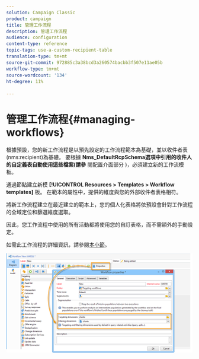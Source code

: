 ```yaml
---
solution: Campaign Classic
product: campaign
title: 管理工作流程
description: 管理工作流程
audience: configuration
content-type: reference
topic-tags: use-a-custom-recipient-table
translation-type: tm+mt
source-git-commit: 972885c3a38bcd3a260574bacbb3f507e11ae05b
workflow-type: tm+mt
source-wordcount: '134'
ht-degree: 11%

---
```



# 管理工作流程{#managing-workflows}

根據預設，您的新工作流程是以預先設定的工作流程範本為基礎，並以收件者表(nms:recipient)為基礎。 要根據 **Nms_DefaultRcpSchema選項中引用的收件人的自定義表自動使用這些檔案(請參** 閱配置介面部分 [](../../configuration/using/configuring-the-interface.md) )，必須建立新的工作流模板。

通過節點建立新模 **[!UICONTROL Resources > Templates > Workflow templates]** 板。 在範本的屬性中，提供的維度與您的外部收件者表格相符。

將新工作流程建立在最近建立的範本上，您的個人化表格將依預設會針對工作流程的全域定位和篩選維度選取。

因此，您工作流程中使用的所有活動都將使用您的自訂表格，而不需額外的手動設定。

如需此工作流程的詳細資訊，請參閱[本小節](../../workflow/using/about-workflows.md)。

![](assets/cfg_external_table_workflow.png)


